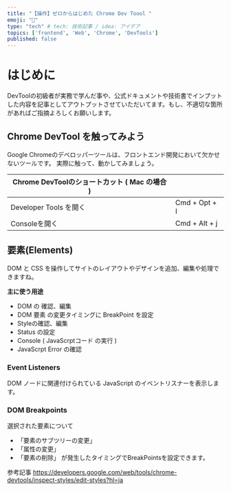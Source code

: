 ```yaml
---
title: "【操作】ゼロからはじめた Chrome Dev Toool "
emoji: "🐥"
type: "tech" # tech: 技術記事 / idea: アイデア
topics: ['frontend', 'Web', 'Chrome', 'DevTools']
published: false
---
```

# はじめに
DevToolの初級者が実務で学んだ事や、公式ドキュメントや技術書でインプットした内容を記事としてアウトプットさせていただいてます。もし、不適切な箇所があればご指摘よろしくお願いします。

## Chrome DevTool を触ってみよう 
Google Chromeのデベロッパーツールは、フロントエンド開発において欠かせないツールです。
実際に触って、動かしてみましょう。

|  Chrome DevToolのショートカット ( Mac の場合 )  | |
| ---- | ---- |
| Developer Tools を開く | Cmd + Opt + I |
| Consoleを開く	 | Cmd + Alt + j |

## 要素(Elements) 

DOM と CSS を操作してサイトのレイアウトやデザインを追加、編集や処理できますね。

**主に使う用途**
- DOM の 確認、編集
- DOM 要素 の変更タイミングに BreakPoint を設定
- Styleの確認、編集
- Status の設定
- Console ( JavaScrptコード の実行 )
- JavaScrpt Error の確認

### Event Listeners
DOM ノードに関連付けられている JavaScript のイベントリスナーを表示します。

### DOM Breakpoints
選択された要素について
- 「要素のサブツリーの変更」
- 「属性の変更」
- 「要素の削除」
が発生したタイミングでBreakPointsを設定できます。

参考記事
https://developers.google.com/web/tools/chrome-devtools/inspect-styles/edit-styles?hl=ja
